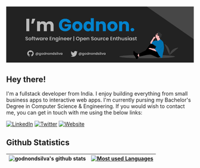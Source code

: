 ![Profile Banner](./github-banner.jpg)

## Hey there!

I'm a fullstack developer from India. I enjoy building everything from small business apps to interactive web apps. I'm currently pursing my Bachelor's Degree in Computer Science & Engineering. If you would wish to contact me, you can get in touch with me using the below links:

[![LinkedIn](https://img.shields.io/badge/LinkedIn-godnondsilva-blue?style=flat-square&logo=linkedin)](https://www.linkedin.com/in/godnon-dsilva)
[![Twitter](https://img.shields.io/badge/Twitter-godnondsilva-blue?style=flat-square&logo=twitter)](https://twitter.com/godnondsilva)
[![Website](https://img.shields.io/badge/Website-godnondsilva.vercel.app-red?style=flat-square)](https://godnondsilva.vercel.app)

## Github Statistics

| ![godnondsilva's github stats](https://github-readme-stats.vercel.app/api?username=godnondsilva&count_private=true&show_icons=true&theme=github_dark) | [![Most used Languages](https://github-readme-stats.vercel.app/api/top-langs/?username=godnondsilva&layout=compact&theme=github_dark)](https://github.com/godnondsilva) |
| ------------- | ------------- |

<!--
**godnondsilva/godnondsilva** is a ✨ _special_ ✨ repository because its `README.md` (this file) appears on your GitHub profile.

Here are some ideas to get you started:

- 🔭 I’m currently working on ...
- 🌱 I’m currently learning ...
- 👯 I’m looking to collaborate on ...
- 🤔 I’m looking for help with ...
- 💬 Ask me about ...
- 📫 How to reach me: ...
- 😄 Pronouns: ...
- ⚡ Fun fact: ...
-->
